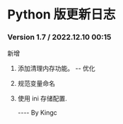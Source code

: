 # Python 版更新日志

### Version 1.7 / 2022.12.10 00:15
新增 
1. 添加清理内存功能。
--
优化
1. 规范变量命名
2. 使用 ini 存储配置.

   ---- By Kingc
